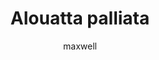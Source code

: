 ---
layout: post
author: maxwell
title: Alouatta palliata
description: 
tags: []
image: 
  feature: 
  credit: 
  creditlink: 
permalink: alouatta-palliata
---